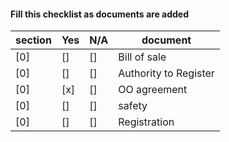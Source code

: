 #### Fill this checklist as documents are added

| section | Yes | N/A | document |
| --- | --- | --- | --- |
| [0] | [] | [] | Bill of sale |
| [0] | [] | [] | Authority to Register | |
| [0] | [x] | [] | OO agreement |
| [0] | [] | [] | safety |
| [0] | [] | [] | Registration |



